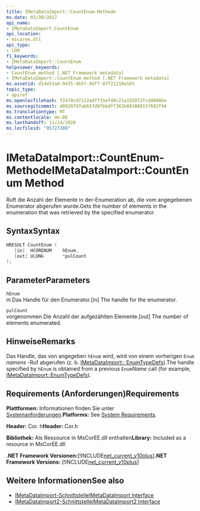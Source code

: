 ```yaml
---
title: IMetaDataImport::CountEnum-Methode
ms.date: 03/30/2017
api_name:
- IMetaDataImport.CountEnum
api_location:
- mscoree.dll
api_type:
- COM
f1_keywords:
- IMetaDataImport::CountEnum
helpviewer_keywords:
- CountEnum method [.NET Framework metadata]
- IMetaDataImport::CountEnum method [.NET Framework metadata]
ms.assetid: d1de53ad-9435-4b5f-9df7-07f21210e5b5
topic_type:
- apiref
ms.openlocfilehash: f2470cd7112adff35ef49c21a155072fcd4008be
ms.sourcegitcommit: d8020797a6657d0fbbdff362b80300815f682f94
ms.translationtype: MT
ms.contentlocale: de-DE
ms.lasthandoff: 11/24/2020
ms.locfileid: "95727288"
---
```

# <a name="imetadataimportcountenum-method"></a><span data-ttu-id="33973-102">IMetaDataImport::CountEnum-Methode</span><span class="sxs-lookup"><span data-stu-id="33973-102">IMetaDataImport::CountEnum Method</span></span>

<span data-ttu-id="33973-103">Ruft die Anzahl der Elemente in der-Enumeration ab, die vom angegebenen Enumerator abgerufen wurde.</span><span class="sxs-lookup"><span data-stu-id="33973-103">Gets the number of elements in the enumeration that was retrieved by the specified enumerator.</span></span>  
  
## <a name="syntax"></a><span data-ttu-id="33973-104">Syntax</span><span class="sxs-lookup"><span data-stu-id="33973-104">Syntax</span></span>  
  
```cpp  
HRESULT CountEnum (  
   [in]  HCORENUM    hEnum,
   [out] ULONG       *pulCount  
);  
```  
  
## <a name="parameters"></a><span data-ttu-id="33973-105">Parameter</span><span class="sxs-lookup"><span data-stu-id="33973-105">Parameters</span></span>  

 `hEnum`  
 <span data-ttu-id="33973-106">in Das Handle für den Enumerator.</span><span class="sxs-lookup"><span data-stu-id="33973-106">[in] The handle for the enumerator.</span></span>  
  
 `pulCount`  
 <span data-ttu-id="33973-107">vorgenommen Die Anzahl der aufgezählten Elemente.</span><span class="sxs-lookup"><span data-stu-id="33973-107">[out] The number of elements enumerated.</span></span>  
  
## <a name="remarks"></a><span data-ttu-id="33973-108">Hinweise</span><span class="sxs-lookup"><span data-stu-id="33973-108">Remarks</span></span>  

 <span data-ttu-id="33973-109">Das Handle, das von angegeben `hEnum` wird, wird von einem vorherigen `Enum` *namens* -Ruf abgerufen (z. b. [IMetaDataImport:: EnumTypeDefs](imetadataimport-enumtypedefs-method.md)).</span><span class="sxs-lookup"><span data-stu-id="33973-109">The handle specified by `hEnum` is obtained from a previous `Enum`*Name* call (for example, [IMetaDataImport::EnumTypeDefs](imetadataimport-enumtypedefs-method.md)).</span></span>  
  
## <a name="requirements"></a><span data-ttu-id="33973-110">Requirements (Anforderungen)</span><span class="sxs-lookup"><span data-stu-id="33973-110">Requirements</span></span>  

 <span data-ttu-id="33973-111">**Plattformen:** Informationen finden Sie unter [Systemanforderungen](../../get-started/system-requirements.md).</span><span class="sxs-lookup"><span data-stu-id="33973-111">**Platforms:** See [System Requirements](../../get-started/system-requirements.md).</span></span>  
  
 <span data-ttu-id="33973-112">**Header:** Cor. h</span><span class="sxs-lookup"><span data-stu-id="33973-112">**Header:** Cor.h</span></span>  
  
 <span data-ttu-id="33973-113">**Bibliothek:** Als Ressource in MsCorEE.dll enthalten</span><span class="sxs-lookup"><span data-stu-id="33973-113">**Library:** Included as a resource in MsCorEE.dll</span></span>  
  
 <span data-ttu-id="33973-114">**.NET Framework Versionen:**[!INCLUDE[net_current_v10plus](../../../../includes/net-current-v10plus-md.md)]</span><span class="sxs-lookup"><span data-stu-id="33973-114">**.NET Framework Versions:** [!INCLUDE[net_current_v10plus](../../../../includes/net-current-v10plus-md.md)]</span></span>  
  
## <a name="see-also"></a><span data-ttu-id="33973-115">Weitere Informationen</span><span class="sxs-lookup"><span data-stu-id="33973-115">See also</span></span>

- [<span data-ttu-id="33973-116">IMetaDataImport-Schnittstelle</span><span class="sxs-lookup"><span data-stu-id="33973-116">IMetaDataImport Interface</span></span>](imetadataimport-interface.md)
- [<span data-ttu-id="33973-117">IMetaDataImport2-Schnittstelle</span><span class="sxs-lookup"><span data-stu-id="33973-117">IMetaDataImport2 Interface</span></span>](imetadataimport2-interface.md)
